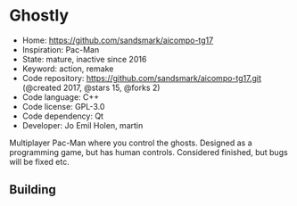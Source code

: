 # Ghostly

- Home: https://github.com/sandsmark/aicompo-tg17
- Inspiration: Pac-Man
- State: mature, inactive since 2016
- Keyword: action, remake
- Code repository: https://github.com/sandsmark/aicompo-tg17.git (@created 2017, @stars 15, @forks 2)
- Code language: C++
- Code license: GPL-3.0
- Code dependency: Qt
- Developer: Jo Emil Holen, martin

Multiplayer Pac-Man where you control the ghosts. Designed as a programming game, but has human controls. Considered finished, but bugs will be fixed etc.

## Building

